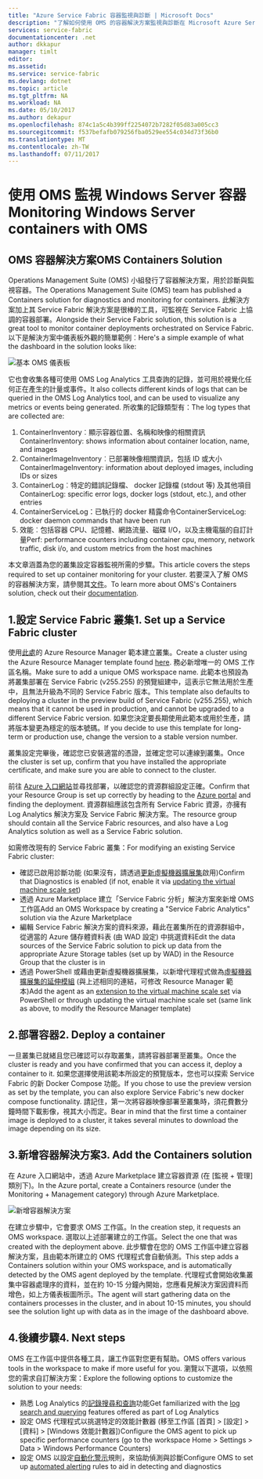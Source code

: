 ```yaml
---
title: "Azure Service Fabric 容器監視與診斷 | Microsoft Docs"
description: "了解如何使用 OMS 的容器解決方案監視與診斷在 Microsoft Azure Service Fabric 上協調的容器。"
services: service-fabric
documentationcenter: .net
author: dkkapur
manager: timlt
editor: 
ms.assetid: 
ms.service: service-fabric
ms.devlang: dotnet
ms.topic: article
ms.tgt_pltfrm: NA
ms.workload: NA
ms.date: 05/10/2017
ms.author: dekapur
ms.openlocfilehash: 874c1a5c4b399ff2254072b7282f05d83a005cc3
ms.sourcegitcommit: f537befafb079256fba0529ee554c034d73f36b0
ms.translationtype: MT
ms.contentlocale: zh-TW
ms.lasthandoff: 07/11/2017
---
```

# <a name="monitoring-windows-server-containers-with-oms"></a><span data-ttu-id="c92ca-103">使用 OMS 監視 Windows Server 容器</span><span class="sxs-lookup"><span data-stu-id="c92ca-103">Monitoring Windows Server containers with OMS</span></span>

## <a name="oms-containers-solution"></a><span data-ttu-id="c92ca-104">OMS 容器解決方案</span><span class="sxs-lookup"><span data-stu-id="c92ca-104">OMS Containers Solution</span></span>

<span data-ttu-id="c92ca-105">Operations Management Suite (OMS) 小組發行了容器解決方案，用於診斷與監視容器。</span><span class="sxs-lookup"><span data-stu-id="c92ca-105">The Operations Management Suite (OMS) team has published a Containers solution for diagnostics and monitoring for containers.</span></span> <span data-ttu-id="c92ca-106">此解決方案加上其 Service Fabric 解決方案是很棒的工具，可監視在 Service Fabric 上協調的容器部署。</span><span class="sxs-lookup"><span data-stu-id="c92ca-106">Alongside their Service Fabric solution, this solution is a great tool to monitor container deployments orchestrated on Service Fabric.</span></span> <span data-ttu-id="c92ca-107">以下是解決方案中儀表板外觀的簡單範例︰</span><span class="sxs-lookup"><span data-stu-id="c92ca-107">Here's a simple example of what the dashboard in the solution looks like:</span></span>

![基本 OMS 儀表板](./media/service-fabric-diagnostics-containers-windowsserver/oms-containers-dashboard.png)

<span data-ttu-id="c92ca-109">它也會收集各種可使用 OMS Log Analytics 工具查詢的記錄，並可用於視覺化任何正在產生的計量或事件。</span><span class="sxs-lookup"><span data-stu-id="c92ca-109">It also collects different kinds of logs that can be queried in the OMS Log Analytics tool, and can be used to visualize any metrics or events being generated.</span></span> <span data-ttu-id="c92ca-110">所收集的記錄類型有：</span><span class="sxs-lookup"><span data-stu-id="c92ca-110">The log types that are collected are:</span></span>

1. <span data-ttu-id="c92ca-111">ContainerInventory︰顯示容器位置、名稱和映像的相關資訊</span><span class="sxs-lookup"><span data-stu-id="c92ca-111">ContainerInventory: shows information about container location, name, and images</span></span>
2. <span data-ttu-id="c92ca-112">ContainerImageInventory︰已部署映像相關資訊，包括 ID 或大小</span><span class="sxs-lookup"><span data-stu-id="c92ca-112">ContainerImageInventory: information about deployed images, including IDs or sizes</span></span>
3. <span data-ttu-id="c92ca-113">ContainerLog︰特定的錯誤記錄檔、 docker 記錄檔 (stdout 等) 及其他項目</span><span class="sxs-lookup"><span data-stu-id="c92ca-113">ContainerLog: specific error logs, docker logs (stdout, etc.), and other entries</span></span>
4. <span data-ttu-id="c92ca-114">ContainerServiceLog：已執行的 docker 精露命令</span><span class="sxs-lookup"><span data-stu-id="c92ca-114">ContainerServiceLog: docker daemon commands that have been run</span></span>
5. <span data-ttu-id="c92ca-115">效能︰包括容器 CPU、記憶體、網路流量、磁碟 I/O，以及主機電腦的自訂計量</span><span class="sxs-lookup"><span data-stu-id="c92ca-115">Perf: performance counters including container cpu, memory, network traffic, disk i/o, and custom metrics from the host machines</span></span>

<span data-ttu-id="c92ca-116">本文章涵蓋為您的叢集設定容器監視所需的步驟。</span><span class="sxs-lookup"><span data-stu-id="c92ca-116">This article covers the steps required to set up container monitoring for your cluster.</span></span> <span data-ttu-id="c92ca-117">若要深入了解 OMS 的容器解決方案，請參閱其[文件](../log-analytics/log-analytics-containers.md)。</span><span class="sxs-lookup"><span data-stu-id="c92ca-117">To learn more about OMS's Containers solution, check out their [documentation](../log-analytics/log-analytics-containers.md).</span></span>

## <a name="1-set-up-a-service-fabric-cluster"></a><span data-ttu-id="c92ca-118">1.設定 Service Fabric 叢集</span><span class="sxs-lookup"><span data-stu-id="c92ca-118">1. Set up a Service Fabric cluster</span></span>

<span data-ttu-id="c92ca-119">使用[此處](https://github.com/dkkapur/Service-Fabric/tree/master/ARM%20Templates/SF%20OMS%20Sample)的 Azure Resource Manager 範本建立叢集。</span><span class="sxs-lookup"><span data-stu-id="c92ca-119">Create a cluster using the Azure Resource Manager template found [here](https://github.com/dkkapur/Service-Fabric/tree/master/ARM%20Templates/SF%20OMS%20Sample).</span></span> <span data-ttu-id="c92ca-120">務必新增唯一的 OMS 工作區名稱。</span><span class="sxs-lookup"><span data-stu-id="c92ca-120">Make sure to add a unique OMS workspace name.</span></span> <span data-ttu-id="c92ca-121">此範本也預設為將叢集部署在 Service Fabric (v255.255) 的預覽組建中，這表示它無法用於生產中，且無法升級為不同的 Service Fabric 版本。</span><span class="sxs-lookup"><span data-stu-id="c92ca-121">This template also defaults to deploying a cluster in the preview build of Service Fabric (v255.255), which means that it cannot be used in production, and cannot be upgraded to a different Service Fabric version.</span></span> <span data-ttu-id="c92ca-122">如果您決定要長期使用此範本或用於生產，請將版本變更為穩定的版本號碼。</span><span class="sxs-lookup"><span data-stu-id="c92ca-122">If you decide to use this template for long-term or production use, change the version to a stable version number.</span></span>

<span data-ttu-id="c92ca-123">叢集設定完畢後，確認您已安裝適當的憑證，並確定您可以連線到叢集。</span><span class="sxs-lookup"><span data-stu-id="c92ca-123">Once the cluster is set up, confirm that you have installed the appropriate certificate, and make sure you are able to connect to the cluster.</span></span>

<span data-ttu-id="c92ca-124">前往 [Azure 入口網站](https://portal.azure.com/)並尋找部署，以確認您的資源群組設定正確。</span><span class="sxs-lookup"><span data-stu-id="c92ca-124">Confirm that your Resource Group is set up correctly by heading to the [Azure portal](https://portal.azure.com/) and finding the deployment.</span></span> <span data-ttu-id="c92ca-125">資源群組應該包含所有 Service Fabric 資源，亦擁有 Log Analytics 解決方案及 Service Fabric 解決方案。</span><span class="sxs-lookup"><span data-stu-id="c92ca-125">The resource group should contain all the Service Fabric resources, and also have a Log Analytics solution as well as a Service Fabric solution.</span></span>

<span data-ttu-id="c92ca-126">如需修改現有的 Service Fabric 叢集：</span><span class="sxs-lookup"><span data-stu-id="c92ca-126">For modifying an existing Service Fabric cluster:</span></span>
* <span data-ttu-id="c92ca-127">確認已啟用診斷功能 (如果沒有，請透過[更新虛擬機器擴展集](/rest/api/virtualmachinescalesets/create-or-update-a-set)啟用)</span><span class="sxs-lookup"><span data-stu-id="c92ca-127">Confirm that Diagnostics is enabled (if not, enable it via [updating the virtual machine scale set](/rest/api/virtualmachinescalesets/create-or-update-a-set))</span></span>
* <span data-ttu-id="c92ca-128">透過 Azure Marketplace 建立「Service Fabric 分析」解決方案來新增 OMS 工作區</span><span class="sxs-lookup"><span data-stu-id="c92ca-128">Add an OMS Workspace by creating a "Service Fabric Analytics" solution via the Azure Marketplace</span></span>
* <span data-ttu-id="c92ca-129">編輯 Service Fabric 解決方案的資料來源，藉此在叢集所在的資源群組中，從適當的 Azure 儲存體資料表 (由 WAD 設定) 中挑選資料</span><span class="sxs-lookup"><span data-stu-id="c92ca-129">Edit the data sources of the Service Fabric solution to pick up data from the appropriate Azure Storage tables (set up by WAD) in the Resource Group that the cluster is in</span></span>
* <span data-ttu-id="c92ca-130">透過 PowerShell 或藉由更新虛擬機器擴展集，以新增代理程式做為[虛擬機器擴展集的延伸模組](/powershell/module/azurerm.compute/add-azurermvmssextension) (與上述相同的連結，可修改 Resource Manager 範本)</span><span class="sxs-lookup"><span data-stu-id="c92ca-130">Add the agent as an [extension to the virtual machine scale set](/powershell/module/azurerm.compute/add-azurermvmssextension) via PowerShell or through updating the virtual machine scale set (same link as above, to modify the Resource Manager template)</span></span>

## <a name="2-deploy-a-container"></a><span data-ttu-id="c92ca-131">2.部署容器</span><span class="sxs-lookup"><span data-stu-id="c92ca-131">2. Deploy a container</span></span>

<span data-ttu-id="c92ca-132">一旦叢集已就緒且您已確認可以存取叢集，請將容器部署至叢集。</span><span class="sxs-lookup"><span data-stu-id="c92ca-132">Once the cluster is ready and you have confirmed that you can access it, deploy a container to it.</span></span> <span data-ttu-id="c92ca-133">如果您選擇使用該範本所設定的預覽版本，您也可以探索 Service Fabric 的新 Docker Compose 功能。</span><span class="sxs-lookup"><span data-stu-id="c92ca-133">If you chose to use the preview version as set by the template, you can also explore Service Fabric's new docker compose functionality.</span></span> <span data-ttu-id="c92ca-134">請記住，第一次將容器映像部署至叢集時，須花費數分鐘時間下載影像，視其大小而定。</span><span class="sxs-lookup"><span data-stu-id="c92ca-134">Bear in mind that the first time a container image is deployed to a cluster, it takes several minutes to download the image depending on its size.</span></span>

## <a name="3-add-the-containers-solution"></a><span data-ttu-id="c92ca-135">3.新增容器解決方案</span><span class="sxs-lookup"><span data-stu-id="c92ca-135">3. Add the Containers solution</span></span>

<span data-ttu-id="c92ca-136">在 Azure 入口網站中，透過 Azure Marketplace 建立容器資源 (在 [監視 + 管理] 類別下)。</span><span class="sxs-lookup"><span data-stu-id="c92ca-136">In the Azure portal, create a Containers resource (under the Monitoring + Management category) through Azure Marketplace.</span></span> 

![新增容器解決方案](./media/service-fabric-diagnostics-containers-windowsserver/containers-solution.png)

<span data-ttu-id="c92ca-138">在建立步驟中，它會要求 OMS 工作區。</span><span class="sxs-lookup"><span data-stu-id="c92ca-138">In the creation step, it requests an OMS workspace.</span></span> <span data-ttu-id="c92ca-139">選取以上述部署建立的工作區。</span><span class="sxs-lookup"><span data-stu-id="c92ca-139">Select the one that was created with the deployment above.</span></span> <span data-ttu-id="c92ca-140">此步驟會在您的 OMS 工作區中建立容器解決方案，且由範本所建立的 OMS 代理程式會自動偵測。</span><span class="sxs-lookup"><span data-stu-id="c92ca-140">This step adds a Containers solution within your OMS workspace, and is automatically detected by the OMS agent deployed by the template.</span></span> <span data-ttu-id="c92ca-141">代理程式會開始收集叢集中容器處理序的資料，並在約 10-15 分鐘內開始，您應看見解決方案因資料而增色，如上方儀表板圖所示。</span><span class="sxs-lookup"><span data-stu-id="c92ca-141">The agent will start gathering data on the containers processes in the cluster, and in about 10-15 minutes, you should see the solution light up with data as in the image of the dashboard above.</span></span>

## <a name="4-next-steps"></a><span data-ttu-id="c92ca-142">4.後續步驟</span><span class="sxs-lookup"><span data-stu-id="c92ca-142">4. Next steps</span></span>

<span data-ttu-id="c92ca-143">OMS 在工作區中提供各種工具，讓工作區對您更有幫助。</span><span class="sxs-lookup"><span data-stu-id="c92ca-143">OMS offers various tools in the workspace to make if more useful for you.</span></span> <span data-ttu-id="c92ca-144">瀏覽以下選項，以依照您的需求自訂解決方案：</span><span class="sxs-lookup"><span data-stu-id="c92ca-144">Explore the following options to customize the solution to your needs:</span></span>
- <span data-ttu-id="c92ca-145">熟悉 Log Analytics 的[記錄搜尋和查詢](../log-analytics/log-analytics-log-searches.md)功能</span><span class="sxs-lookup"><span data-stu-id="c92ca-145">Get familiarized with the [log search and querying](../log-analytics/log-analytics-log-searches.md) features offered as part of Log Analytics</span></span>
- <span data-ttu-id="c92ca-146">設定 OMS 代理程式以挑選特定的效能計數器 (移至工作區 [首頁] > [設定] > [資料] > [Windows 效能計數器])</span><span class="sxs-lookup"><span data-stu-id="c92ca-146">Configure the OMS agent to pick up specific performance counters (go to the workspace Home > Settings > Data > Windows Performance Counters)</span></span>
- <span data-ttu-id="c92ca-147">設定 OMS 以設定[自動化警示](../log-analytics/log-analytics-alerts.md)規則，來協助偵測與診斷</span><span class="sxs-lookup"><span data-stu-id="c92ca-147">Configure OMS to set up [automated alerting](../log-analytics/log-analytics-alerts.md) rules to aid in detecting and diagnostics</span></span>